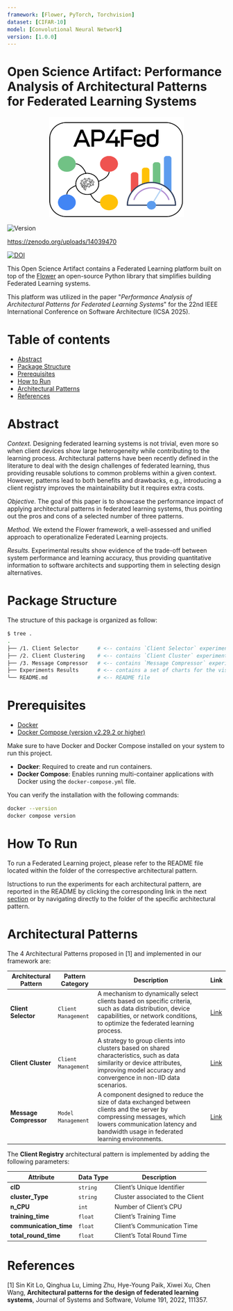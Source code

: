 ```yaml
---
framework: [Flower, PyTorch, Torchvision]
dataset: [CIFAR-10]
model: [Convolutional Neural Network]
version: [1.0.0]
---
```


# Open Science Artifact: Performance Analysis of Architectural Patterns for Federated Learning Systems

<p align="center">
<img src="img/logo.png" width="310px" height="230px"/>
</p>
<img src="https://img.shields.io/badge/version-1.0-green" alt="Version">

https://zenodo.org/uploads/14039470 

[![DOI](https://zenodo.org/badge/DOI/10.5281/zenodo.14039470.svg)](https://zenodo.org/uploads/14039470)

This Open Science Artifact contains a Federated Learning platform built on top of the [Flower](https://github.com/adap/flower) an open-source Python library that simplifies building Federated Learning systems.

This platform was utilized in the paper "_Performance Analysis of Architectural Patterns for Federated Learning Systems_" for the 22nd IEEE International Conference on Software Architecture (ICSA 2025).

# Table of contents
<!--ts-->
   * [Abstract](#abstract)
   * [Package Structure](#packagestructure)
   * [Prerequisites](#prerequisites)
   * [How to Run](#how-to-run)
   * [Architectural Patterns](#architecturalpatterns)
   * [References](#references)
   
# Abstract

_Context._ Designing federated learning systems is not trivial, even more so when client devices show large heterogeneity while contributing to the learning process. Architectural patterns have been recently defined in the literature to deal with the design challenges of federated learning, thus providing reusable solutions to common problems within a given context. However, patterns lead to both benefits and drawbacks, e.g., introducing a client registry improves the maintainability but it requires extra costs.    

_Objective._ The goal of this paper is to showcase the performance impact of applying architectural patterns in federated learning systems, thus pointing out the pros and cons of a selected number of three patterns.

_Method._ We extend the Flower framework, a well-assessed and unified approach to operationalize Federated Learning projects.

_Results._ Experimental results show evidence of the trade-off between system performance and learning accuracy, thus providing quantitative information to software architects and supporting them in selecting design alternatives. 

# Package Structure




The structure of this package is organized as follow:

```bash
$ tree .
.
├── /1. Client Selector      # <-- contains `Client Selector` experiments
├── /2. Client Clustering    # <-- contains `Client Cluster` experiments
├── /3. Message Compressor   # <-- contains `Message Compressor` experiments
├── Experiments Results      # <-- contains a set of charts for the visualization of the results
└── README.md                # <-- README file
```

# Prerequisites

- [Docker](https://docs.docker.com/get-docker/)
- [Docker Compose (version v2.29.2 or higher)](https://docs.docker.com/compose/install/)

Make sure to have Docker and Docker Compose installed on your system to run this project.

- **Docker**: Required to create and run containers.
- **Docker Compose**: Enables running multi-container applications with Docker using the `docker-compose.yml` file.

You can verify the installation with the following commands:
```bash
docker --version
docker compose version
```

# How To Run

To run a Federated Learning project, please refer to the README file located within the folder of the correspective architectural pattern.

Istructions to run the experiments for each architectural pattern, are reported in the README  by clicking the corresponding link in the next [section](#architectural-patterns) or by navigating directly to the folder of the specific architectural pattern.

# Architectural Patterns

The 4 Architectural Patterns proposed in [1] and implemented in our framework are:

| Architectural Pattern | Pattern Category | Description | Link |
| --- | --- | --- | --- |
| **Client Selector** | `Client Management` | A mechanism to dynamically select clients based on specific criteria, such as data distribution, device capabilities, or network conditions, to optimize the federated learning process. | [Link](1.%20Client%20Selector) |
| **Client Cluster** | `Client Management` | A strategy to group clients into clusters based on shared characteristics, such as data similarity or device attributes, improving model accuracy and convergence in non-IID data scenarios. | [Link](1.%20Client%20Cluster) |
| **Message Compressor** | `Model Management` | A component designed to reduce the size of data exchanged between clients and the server by compressing messages, which lowers communication latency and bandwidth usage in federated learning environments. | [Link](1.%20Message%20Compressor) |

The **Client Registry** architectural pattern is implemented by adding the following parameters:

| Attribute | Data Type | Description |
| --- | --- | --- | 
| **cID** | `string` | Client’s Unique Identifier | 
| **cluster_Type** | `string` | Cluster associated to the Client | 
| **n_CPU** | `int` | Number of Client’s CPU | 
| **training_time** | `float` | Client’s Training Time | 
| **communication_time** | `float` | Client’s Communication Time | 
| **total_round_time** | `float` | Client’s Total Round Time | 

# References

[1] Sin Kit Lo, Qinghua Lu, Liming Zhu, Hye-Young Paik, Xiwei Xu, Chen Wang,
**Architectural patterns for the design of federated learning systems**,
Journal of Systems and Software, Volume 191, 2022, 111357.
